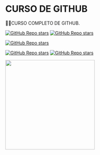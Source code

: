 # CURSO DE GITHUB
👨‍⚖️CURSO COMPLETO DE GITHUB.

[![GitHub Repo stars](https://img.shields.io/badge/VILHALVA-GITHUB-03A9F4?logo=github)](https://github.com/VILHALVA) 
[![GitHub Repo stars](https://img.shields.io/badge/VEJA%20OS-VIDEOS-03A9F4?logo=youtube)](https://www.youtube.com/@vilhalva100/search?query=GitHub)

[![GitHub Repo stars](https://img.shields.io/badge/TREINE%20COMANDOS-GIT-03A9F4?logo=google)](https://learngitbranching.js.org/?locale=pt_BR) <br>

[![GitHub Repo stars](https://img.shields.io/badge/-INTERFACE%20GRAFICA-blueviolet)](https://www.youtube.com/playlist?list=PLHz_AreHm4dm7ZULPAmadvNhH6vk9oNZA)
[![GitHub Repo stars](https://img.shields.io/badge/-VIA%20TERMINAL-blueviolet)](https://www.youtube.com/playlist?list=PLcoYAcR89n-qbO7YAVj5S0alABLis_QVU)

<img src="https://cdn-icons-png.flaticon.com/256/25/25231.png" align="center" width="280"> <br>
